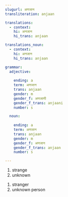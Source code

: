 ```yaml
---
slugurl: अणजान
transliteration: anjaan

translations:
  - context:
    hi: अनजान
    hi_trans: anjaan

translations_noun:
  - context:
    hi: अनजान
    hi_trans: anjaan

grammar:
  adjective:
     
    ending: a
    term: अणजान
    trans: anjaan
    gender: m
    gender_f: अणजाणी
    gender_f_trans: anjaani
    number: s

  noun:
     
    ending: a
    term: अणजान
    trans: anjaan
    gender: m
    gender_f: अणजान
    gender_f_trans: anjaan
    number: s

---
```


<word-pos pos="adjective">

<word-meanings>

1. strange
2. unknown

</word-meanings>

</word-pos>

<word-pos pos="noun">

<word-meanings>

1. stranger
2. unknown person

</word-meanings>

<word-synonyms :syns="['अणजाण्यो']"></word-synonyms>

<noun-decl :grammar="grammar" ></noun-decl>

</word-pos>